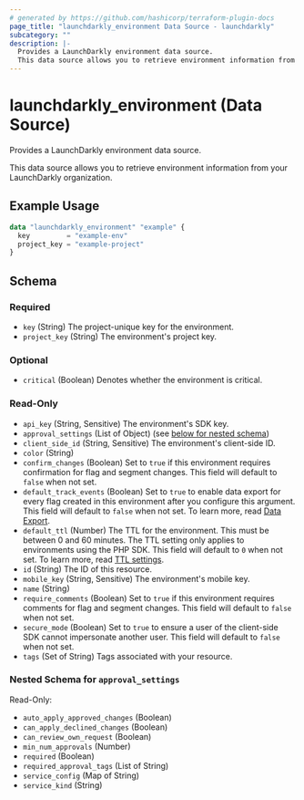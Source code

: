 ```yaml
---
# generated by https://github.com/hashicorp/terraform-plugin-docs
page_title: "launchdarkly_environment Data Source - launchdarkly"
subcategory: ""
description: |-
  Provides a LaunchDarkly environment data source.
  This data source allows you to retrieve environment information from your LaunchDarkly organization.
---
```


# launchdarkly_environment (Data Source)

Provides a LaunchDarkly environment data source.

This data source allows you to retrieve environment information from your LaunchDarkly organization.

## Example Usage

```terraform
data "launchdarkly_environment" "example" {
  key         = "example-env"
  project_key = "example-project"
}
```

<!-- schema generated by tfplugindocs -->
## Schema

### Required

- `key` (String) The project-unique key for the environment.
- `project_key` (String) The environment's project key.

### Optional

- `critical` (Boolean) Denotes whether the environment is critical.

### Read-Only

- `api_key` (String, Sensitive) The environment's SDK key.
- `approval_settings` (List of Object) (see [below for nested schema](#nestedatt--approval_settings))
- `client_side_id` (String, Sensitive) The environment's client-side ID.
- `color` (String)
- `confirm_changes` (Boolean) Set to `true` if this environment requires confirmation for flag and segment changes. This field will default to `false` when not set.
- `default_track_events` (Boolean) Set to `true` to enable data export for every flag created in this environment after you configure this argument. This field will default to `false` when not set. To learn more, read [Data Export](https://docs.launchdarkly.com/home/data-export).
- `default_ttl` (Number) The TTL for the environment. This must be between 0 and 60 minutes. The TTL setting only applies to environments using the PHP SDK. This field will default to `0` when not set. To learn more, read [TTL settings](https://docs.launchdarkly.com/home/organize/environments#ttl-settings).
- `id` (String) The ID of this resource.
- `mobile_key` (String, Sensitive) The environment's mobile key.
- `name` (String)
- `require_comments` (Boolean) Set to `true` if this environment requires comments for flag and segment changes. This field will default to `false` when not set.
- `secure_mode` (Boolean) Set to `true` to ensure a user of the client-side SDK cannot impersonate another user. This field will default to `false` when not set.
- `tags` (Set of String) Tags associated with your resource.

<a id="nestedatt--approval_settings"></a>
### Nested Schema for `approval_settings`

Read-Only:

- `auto_apply_approved_changes` (Boolean)
- `can_apply_declined_changes` (Boolean)
- `can_review_own_request` (Boolean)
- `min_num_approvals` (Number)
- `required` (Boolean)
- `required_approval_tags` (List of String)
- `service_config` (Map of String)
- `service_kind` (String)
